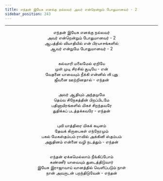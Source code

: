 ```yaml
---
title: எந்தன் இயேசு எனக்கு நல்லவர் அவர் என்றென்றும் போதுமானவர் - 2
sidebar_position: 243
---
```


---
<center>
எந்தன் இயேசு எனக்கு நல்லவர்<br/>
அவர் என்றென்றும் போதுமானவர் - 2<br/>
ஆபத்தில் வியாதியில் என் பிரயாசங்களில்<br/>
ஆவர் என்றுமே போதுமானவர் - 2<br/><br/>

கல்வாரி மலைமேல் ஏறியே<br/>
முள் முடி சிரசில் சூடியே - என்<br/>
வேதனை யாவையும் நீக்கி என்னில் ஶி புது<br/>
ஜீவனை ஊற்றினதால்                - எந்தன்<br/><br/>

அவர் ஆதியும் அந்தமுமே<br/>
தெய்வ சிநேகத்தின் பிறப்பிடமே<br/>
பதினாயிரங்களில் மிகச் சிறந்தவரே<br/>
துதிக்கப் படத்தக்கவரே                - எந்தன்<br/><br/>

புவி யாத்திரை மிகக் கடினம்<br/>
தேவக் கிருபைகள் எந்நேரமும்<br/>
பகல் மேகஸ்தம்பம் ராவில் அக்கினி ஸ்தம்பம்<br/>
அநுதினம் என்னை வழி நடத்தும்            - எந்தன்<br/><br/>

எந்தன் ஏக்கமெல்லாம் நீங்கிப்போம்<br/>
கண்ணீர் யாவையும் துடைத்திடுவார்<br/>
இயேசு இராஜாவாய் வானத்தில் வெளிப்படும் நாள்<br/>
நான் அவருடன் பறந்திடுவேன்            - எந்தன்
</center>